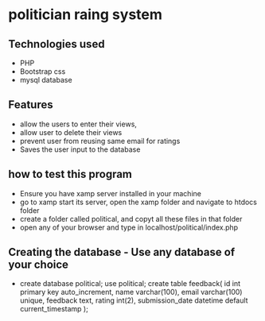 
# politician raing system
## Technologies used
- PHP
- Bootstrap css
- mysql database
## Features
- allow the users to enter their views,
- allow user to delete their views
- prevent user from reusing same email for ratings
- Saves the user input to the database

## how to test this program
- Ensure you have xamp server installed in your machine
- go to xamp start its server, open the xamp folder and navigate to htdocs folder
- create a folder called political, and copyt all these files in that folder
- open any of your browser and type in localhost/political/index.php
## Creating the database - Use any database of your choice
- create database political;
use political;
create table feedback(
id int primary key auto_increment,
name varchar(100),
email varchar(100) unique,
feedback text,
rating int(2),
submission_date datetime default current_timestamp
);